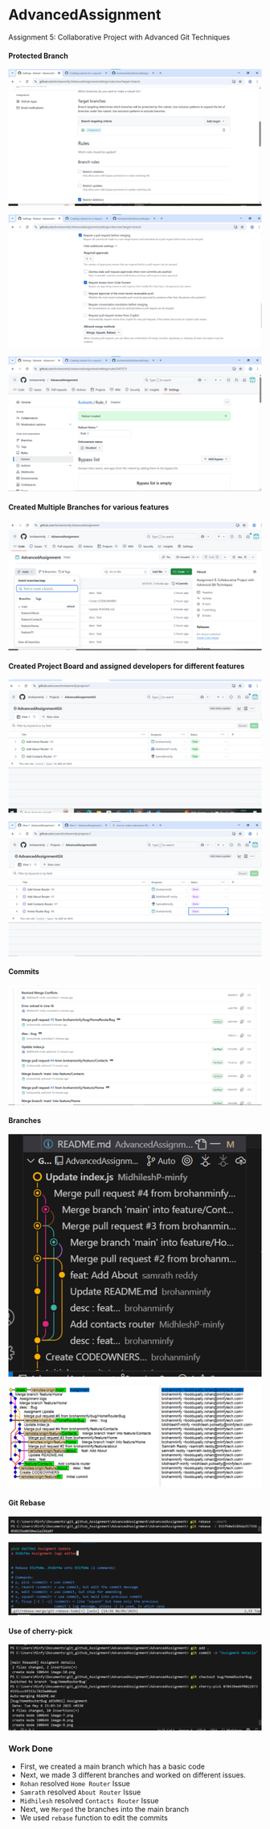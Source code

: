 # AdvancedAssignment
Assignment 5: Collaborative Project with Advanced Git Techniques 

<h4> Protected Branch </h4>

![alt text](image.png)

![alt text](image-1.png)

![alt text](image-2.png)

<h4>Created Multiple Branches for various features </h4>

![alt text](image-3.png)

<h4> Created Project Board and assigned developers for different features </h4>

![alt text](image-4.png)

![alt text](image-5.png)

<h4>Commits</h4>

![alt text](image-6.png)

<h4> Branches </h4>

![alt text](image-7.png)

![alt text](image-10.png)

<h4> Git Rebase </h4>

![alt text](image-8.png)

![alt text](image-9.png)

<h4> Use of cherry-pick </h4>

![alt text](image-11.png)

### Work Done
- First, we created a main branch which has a basic code
- Next, we made 3 different branches and worked on different issues.
- `Rohan` resolved `Home Router` Issue
- `Samrath` resolved `About Router` Issue
- `Midhilesh` resolved `Contacts Router` Issue
- Next, we `Merged` the branches into the main branch
- We used `rebase` function to edit the commits

